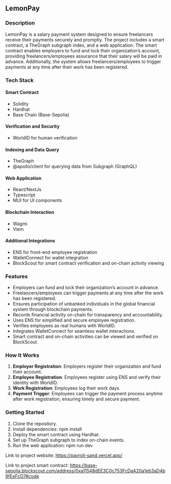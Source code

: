 ## LemonPay

### Description

LemonPay is a salary payment system designed to ensure freelancers receive their payments securely and promptly. The project includes a smart contract, a TheGraph subgraph index, and a web application. The smart contract enables employers to fund and lock their organization’s account, providing freelancers/employees assurance that their salary will be paid in advance. Additionally, the system allows freelancers/employees to trigger payments at any time after their work has been registered.

### Tech Stack

#### Smart Contract

- Solidity
- Hardhat
- Base Chain (Base-Sepolia)

#### Verification and Security

- WorldID for human verification

#### Indexing and Data Query

- TheGraph
- @apollo/client for querying data from Subgraph (GraphQL)

#### Web Application

- React/NextJs
- Typescript
- MUI for UI components

#### Blockchain Interaction

- Wagmi
- Viem

#### Additional Integrations

- ENS for front-end employee registration
- WalletConnect for wallet integration
- BlockScout for smart contract verification and on-chain activity viewing

### Features

- Employers can fund and lock their organization’s account in advance.
- Freelancers/employees can trigger payments at any time after the work has been registered.
- Ensures participation of unbanked individuals in the global financial system through blockchain payments.
- Records financial activity on-chain for transparency and accountability.
- Uses ENS for simplified and secure employee registration.
- Verifies employees as real humans with WorldID.
- Integrates WalletConnect for seamless wallet interactions.
- Smart contract and on-chain activities can be viewed and verified on BlockScout.

### How It Works

1. **Employer Registration**: Employers register their organization and fund their account.
2. **Employee Registration**: Employees register using ENS and verify their identity with WorldID.
3. **Work Registration**: Employees log their work days.
4. **Payment Trigger**: Employees can trigger the payment process anytime after work registration, ensuring timely and secure payment.

### Getting Started

1. Clone the repository.
2. Install dependencies:
   npm install
3.	Deploy the smart contract using Hardhat.
4.	Set up TheGraph subgraph to index on-chain events.
5.	Run the web application:
   npm run dev
  	
Link to project website: https://payroll-sand.vercel.app/

Link to project smart contract: https://base-sepolia.blockscout.com/address/0xa11548dEE3C0c753FcDaA20a1eb3aD4b9fEeFcD7#code
